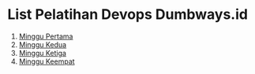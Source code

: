 # List Pelatihan Devops Dumbways.id


1. [Minggu Pertama](dumbweek1)
2. [Minggu Kedua](dumbweek2)
3. [Minggu Ketiga](dumbweek3)
4. [Minggu Keempat](dumbweek4)

